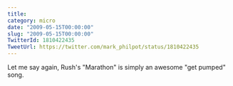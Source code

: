 ```yaml
---
title: 
category: micro
date: "2009-05-15T00:00:00"
slug: "2009-05-15T00:00:00"
TwitterId: 1810422435
TweetUrl: https://twitter.com/mark_philpot/status/1810422435
---
```


Let me say again, Rush's "Marathon" is simply an awesome "get pumped" song.
